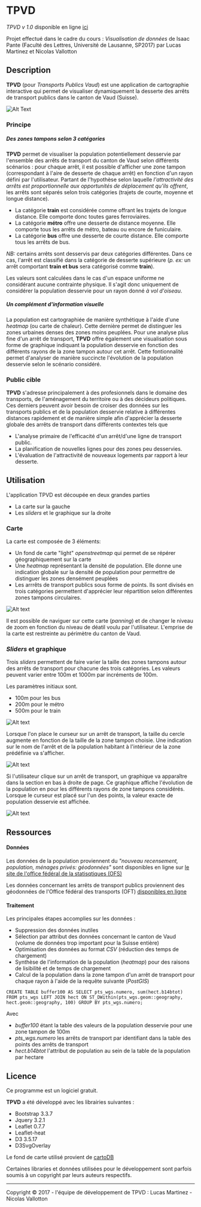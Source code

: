 # TPVD
*TPVD v 1.0* disponible en ligne [ici](https://roubaka.github.io/) 

  Projet effectué dans le cadre du cours : *Visualisation de données* de Isaac Pante (Faculté des Lettres, Université de Lausanne, SP2017) par Lucas Martinez et Nicolas Vallotton

## Description
**TPVD** (pour *Transports Publics Vaud*) est une application de cartographie interactive qui permet de visualiser dynamiquement la desserte des arrêts de transport publics dans le canton de Vaud (Suisse).

![Alt Text](img/Screen_whole.png)

### Principe
##### Des zones tampons selon 3 catégories
**TPVD** permet de visualiser la population potentiellement desservie par l'ensemble des arrêts de transport du canton de Vaud selon différents scénarios : pour chaque arrêt, il est possible d'afficher une zone tampon (correspondant à l'aire de desserte de chaque arrêt) en fonction d'un rayon défini par l'utilisateur. Partant de l'hypothèse selon laquelle *l'attractivité des arrêts est proportionnelle aux opportunités de déplacement qu'ils offrent*, les arrêts sont séparés selon trois catégories (trajets de courte, moyenne et longue distance).

- La catégorie **train** est considérée comme offrant les trajets de longue distance. Elle comporte donc toutes gares ferroviaires.
- La catégorie **métro** offre une desserte de distance moyenne. Elle comporte tous les arrêts de métro, bateau ou encore de funiculaire.
- La catégorie **bus** offre une desserte de courte distance. Elle comporte tous les arrêts de bus.

*NB:* certains arrêts sont desservis par deux catégories différentes. Dans ce cas, l'arrêt est classifié dans la catégorie de desserte supérieure (*p. ex:* un arrêt comportant **train et bus** sera catégorisé comme **train**).

Les valeurs sont calculées dans le cas d'un espace uniforme ne considérant aucune contrainte physique. Il s'agit donc uniquement de considérer la population desservie pour un rayon donné *à vol d'oiseau*. 

##### Un complément d'information visuelle
La population est cartographiée de manière synthétique à l'aide d'une *heatmap* (ou carte de chaleur). Cette dernière permet de distinguer les zones urbaines denses des zones moins peuplées. Pour une analyse plus fine d'un arrêt de transport, **TPVD** offre également une visualisation sous forme de graphique indiquant la population desservie en fonction des différents rayons de la zone tampon autour cet arrêt. Cette fontionnalité permet d'analyser de manière succincte l'évolution de la population desservie selon le scénario considéré.

### Public cible
**TPVD** s'adresse principalement à des profesionnels dans le domaine des transports, de l'aménagement du territoire ou à des décideurs politiques. Ces derniers peuvent avoir besoin de croiser des données sur les transports publics et de la population desservie relative à différentes distances rapidement et de manière simple afin d'apprécier la desserte globale des arrêts de transport dans différents contextes tels que

- L'analyse primaire de l'efficacité d'un arrêt/d'une ligne de transport public.
- La planification de nouvelles lignes pour des zones peu desservies.
- L'évaluation de l'attractivité de nouveaux logements par rapport à leur desserte.

## Utilisation
L'application TPVD est découpée en deux grandes parties

- La carte sur la gauche
- Les *sliders* et le graphique sur la droite

### Carte

La carte est composée de 3 éléments: 

- Un fond de carte "light" *openstreetmap* qui permet de se répérer géographiquement sur la carte
- Une *heatmap* représentant la densité de population. Elle donne une indication globale sur la densité de population pour permettre de distinguer les zones densément peuplées
- Les arrrêts de transport publics sous forme de points. Ils sont divisés en trois catégories permettent d'apprécier leur répartition selon différentes zones tampons circulaires.

![Alt text](img/Screen_map.png)

Il est possible de naviguer sur cette carte (*panning*) et de changer le niveau de zoom en fonction du niveau de déatil voulu par l'utilisateur. L'emprise de la carte est restreinte au périmètre du canton de Vaud.

### *Sliders* et graphique

Trois *sliders* permettent de faire varier la taille des zones tampons autour des arrêts de transport pour chacune des trois catégories. Les valeurs peuvent varier entre 100m et 1000m par incréments de 100m.

Les paramètres initiaux sont.

- 100m pour les bus
- 200m pour le métro
- 500m pour le train

![Alt text](img/Screen_slider.png) 

Lorsque l'on place le curseur sur un arrêt de transport, la taille du cercle  augmente en fonction de la taille de la zone tampon choisie. Une indication sur le nom de l'arrêt et de la population habitant à l'intérieur de la zone prédéfinie va s'afficher.

![Alt text](img/Screen_buffer.png)

Si l'utilisateur clique sur un arrêt de transport, un graphique va apparaître dans la section en bas à droite de page. Ce graphique affiche l'évolution de la population en pour les différents rayons de zone tampons considérés. Lorsque le curseur est placé sur l'un des points, la valeur exacte de population desservie est affichée.

![Alt text](img/Screen_graph.png)

## Ressources

#### Données
Les données de la population proviennent du *"nouveau recensement, population, ménages privés: géodonnées"* sont disponibles en ligne sur [le site de l'office fédéral de la statisqtiques (OFS)](https://www.bfs.admin.ch/bfs/fr/home/actualites/quoi-de-neuf.assetdetail.1442443.html)

Les données concernant les arrêts de transport publics proviennent des géodonnées de l'Office fédéral des transports (OFT) [disponibles en ligne](https://www.bav.admin.ch/bav/fr/home/themes/liste-alphabetique-des-sujets/geoinformation/geodonnees-de-base/arrets-des-transports-publics.html)

#### Traitement

Les principales étapes accomplies sur les données :

- Suppression des données inutiles
- Sélection par attribut des données concernant le canton de Vaud (volume de données trop important pour la Suisse entière)
- Optimisation des données au format *CSV* (réduction des temps de chargement)
- Synthèse de l'information de la population (*heatmap*) pour des raisons de lisibilité et de temps de chargement
- Calcul de la population dans la zone tampon d'un arrêt de transport pour chaque rayon à l'aide de la requête suivante (*PostGIS*)

```
CREATE TABLE buffer100 AS SELECT pts_wgs.numero, sum(hect.b14btot) FROM pts_wgs LEFT JOIN hect ON ST_DWithin(pts_wgs.geom::geography, hect.geom::geography, 100) GROUP BY pts_wgs.numero;
```

Avec

- *buffer100* étant la table des valeurs de la population desservie pour une zone tampon de 100m
- *pts_wgs.numero* les arrêts de transport par identifiant dans la table des points des arrêts de transport
- *hect.b14btot* l'attribut de population au sein de la table de la population par hectare

## Licence

Ce programme est un logiciel gratuit.

**TPVD** a été développé avec les librairies suivantes :

- Bootstrap 3.3.7
- Jquery 3.2.1
- Leaflet 0.7.7
- Leaflet-heat
- D3 3.5.17
- D3SvgOverlay

Le fond de carte utilisé provient de [cartoDB](https://cartodb-basemaps)

Certaines libraries et données utilisées pour le développement sont parfois soumis à un copyright par leurs auteurs respectifs.

---------

Copyright © 2017 - l'équipe de développement de TPVD : Lucas Martinez - Nicolas Vallotton